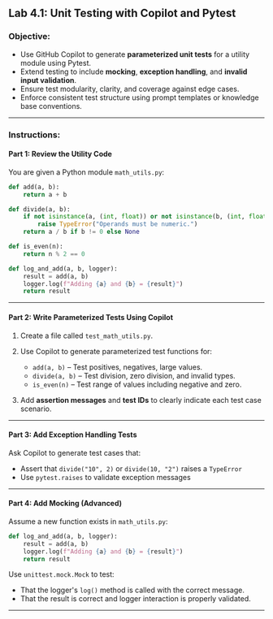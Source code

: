 ##  Lab 4.1: Unit Testing with Copilot and Pytest

###  Objective:
- Use GitHub Copilot to generate **parameterized unit tests** for a utility module using Pytest.
- Extend testing to include **mocking**, **exception handling**, and **invalid input validation**.
- Ensure test modularity, clarity, and coverage against edge cases.
- Enforce consistent test structure using prompt templates or knowledge base conventions.

---

###  Instructions:

####  Part 1: Review the Utility Code

You are given a Python module `math_utils.py`:

```python
def add(a, b):
    return a + b

def divide(a, b):
    if not isinstance(a, (int, float)) or not isinstance(b, (int, float)):
        raise TypeError("Operands must be numeric.")
    return a / b if b != 0 else None

def is_even(n):
    return n % 2 == 0

def log_and_add(a, b, logger):
    result = add(a, b)
    logger.log(f"Adding {a} and {b} = {result}")
    return result
```

---

####  Part 2: Write Parameterized Tests Using Copilot

1. Create a file called `test_math_utils.py`.

2. Use Copilot to generate parameterized test functions for:
   - `add(a, b)` – Test positives, negatives, large values.
   - `divide(a, b)` – Test division, zero division, and invalid types.
   - `is_even(n)` – Test range of values including negative and zero.

3. Add **assertion messages** and **test IDs** to clearly indicate each test case scenario.

---

####  Part 3: Add Exception Handling Tests

Ask Copilot to generate test cases that:

- Assert that `divide("10", 2)` or `divide(10, "2")` raises a `TypeError`
- Use `pytest.raises` to validate exception messages

---

####  Part 4: Add Mocking (Advanced)

Assume a new function exists in `math_utils.py`:

```python
def log_and_add(a, b, logger):
    result = add(a, b)
    logger.log(f"Adding {a} and {b} = {result}")
    return result
```

Use `unittest.mock.Mock` to test:
- That the logger's `log()` method is called with the correct message.
- That the result is correct and logger interaction is properly validated.

---
